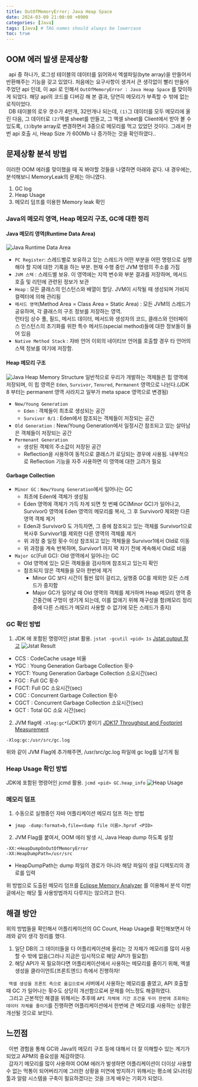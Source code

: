 ```yaml
---
title: OutOfMemoryError; Java Heap Space
date: 2024-03-09 21:00:00 +0900
categories: [Java]
tags: [Java] # TAG names should always be lowercase
toc: true
---
```


## OOM 에러 발생 문제상황
&ensp;api 중 하나가, 로그성 테이블의 데이터를 읽어와서 엑셀파일(byte array)을 만들어서 반환해주는 기능을 갖고 있었다. 처음에는 요구사항이 생겨서 큰 생각없이 빨리 만들어주었던 api 인데, 이 api 로 인해서 `OutOfMemoryError : Java Heap Space` 를 맞이하게 되었다. 해당 api의 코드를 디버깅 해 본 결과, 당연히 메모리가 부족할 수 밖에 없는 로직이었다. <br>
&ensp;DB 테이블의 로우 갯수가 4만개, 32만개나 되는데, `(1)`그 데이터를 모두 메모리에 올린 다음, 그 데이터로 `(2)`엑셀 sheet를 만들고, 그 엑셀 sheet를 Client에서 받아 볼 수 있도록, `(3)`byte array로 변경하면서 3중으로 메모리를 먹고 있었던 것이다. 그래서 한 번 api 호출 시, Heap Size 가 600Mb 나 증가하는 것을 확인하였다..

## 문제상황 분석 방법
 이러한 OOM 에러를 맞이했을 때 꼭 봐야할 것들을 나열하면 아래와 같다. 내 경우에는, 분석해보니 MemoryLeak의 문제는 아니였다.
1. GC log
2. Heap Usage
3. 메모리 덤프를 이용한 Memory leak 확인

### Java의 메모리 영역, Heap 메모리 구조, GC에 대한 정리


#### Java 메모리 영역(Runtime Data Area)
![Java Runtime Data Area](/assets/images/2024-03/java_memory_architecture.png)
- `PC Register`: 스레드별로 보유하고 있는 스레드가 어떤 부분을 어떤 명령으로 실행해야 할 지에 대한 기록을 하는 부분. 현재 수행 중인 JVM 명령의 주소를 가짐
- `JVM 스택` : 스레드별 보유. 이 영역에는 지역 변수와 부분 결과를 저장하며, 메서드 호출 및 리턴에 관련된 정보가 보관
- `Heap` : 모든 클래스의 인스턴스와 배열이 할당. JVM이 시작될 때 생성되며 가비지 컬렉터에 의해 관리됨
- `메서드 영역`(Method Area = Class Area = Static Area) : 모든 JVM의 스레드가 공유하며, 각 클래스의 구조 정보를 저장하는 영역. <br>
런타임 상수 풀, 필드, 메서드 데이터, 메서드와 생성자의 코드, 클래스와 인터페이스 인스턴스의 초기화를 위한 특수 메서드(special method)들에 대한 정보들이 들어 있음
- `Native Method Stack` : 자바 언어 이외의 네이티브 언어를 호출할 경우 타 언어의 스택 정보를 여기에 저장함.

#### Heap 메모리 구조
![Java Heap Memory Structure](/assets/images/2024-03/Heap_memory_structure.png)
일반적으로 우리가 개발하는 객체들은 힙 영역에 저장되며, 이 힙 영역은 `Eden`, `Survivor`, `Tenured`, `Permanent` 영역으로 나뉜다.(JDK 8 부터는 permanent 영역 사라지고 일부가 meta space 영역으로 변경됨)
- `New/Young Generation`
  - `Eden` : 객체들이 최초로 생성되는 공간
  - `Survivor 0/1` : Eden에서 참조되는 객체들이 저장되는 공간
- `Old Generation` : New/Young Generation에서 일정시간 참조되고 있는 살아남은 객체들이 저장되는 공간
- `Permenant Generation`
  - 생성된 객체의 주소값이 저장된 공간
  - Reflection을 사용하여 동적으로 클래스가 로딩되는 경우에 사용됨. 내부적으로 Reflection 기능을 자주 사용하면 이 영역에 대한 고려가 필요

#### Garbage Collection
- `Minor GC` : `New/Young Generation`에서 일어나는 GC
  - 최초에 Eden에 객체가 생성됨
  - Eden 영역에 객체가 가득 차게 되면 첫 번째 GC(Minor GC)가 일어나고, Survivor0 영역에 Eden 영역의 메모리를 복사, 그 후 Survivor0 제외한 다른 영역 객체 제거
  - Eden과 Survivor0 도 가득차면, 그 중에 참조되고 있는 객체를 Survivor1으로 복사후 Survivor1를 제외한 다른 영역의 객체를 제거
  - 위 과정 중 일정 횟수 이상 참조되고 있는 객체들을 Survivor1에서 Old로 이동
  - 위 과정을 계속 반복하며, Survivor1 까지 꽉 차기 전에 계속해서 Old로 비움
- `Major GC`(Full GC): Old 영역에서 일어나는 GC
  - Old 영역에 있는 모든 객체들을 검사하며 참조되고 있는지 확인
  - 참조되지 않은 객체들을 모아 한번에 제거
    - Minor GC 보다 시간이 훨씬 많이 걸리고, 실행중 GC를 제외한 모든 스레드가 중지함
    - Major GC가 일어날 때 Old 영역의 객체를 제거하며 Heap 메모리 영역 중간중간에 구멍이 생기게 되는데, 이를 없애기 위해 재구성을 함(메모리 정리 중에 다른 스레드가 메모리 사용할 수 없기에 모든 스레드가 중지)

### GC 확인 방법
1. JDK 에 포함된 명령어인 jstat 활용. `jstat -gcutil <pid> 1s` [Jstat output 참고](https://til.hashnode.dev/understanding-the-output-of-jstat-command-in-java)
![Jstat Result](/assets/images/2024-03/jstat_result.png)
- CCS : CodeCache usage 비율
- YGC : Young Generation Garbage Collection 횟수
- YGCT: Young Generation Garbage Collection 소요시간(sec)
- FGC : Full GC 횟수
- FGCT: Full GC 소요시간(sec)
- CGC : Concurrent Garbage Collection 횟수
- CGCT : Concurrent Garbage Collection 소요시간(sec)
- GCT : Total GC 소요 시간(sec)

2. JVM flag에 `-Xlog:gc*`(JDK17) 붙이기 [JDK17 Throughput and Footprint Measurement](https://docs.oracle.com/en/java/javase/17/gctuning/garbage-collector-implementation.html#GUID-A24775AB-16A3-4B86-9963-76E5AC398A3E)
```
-Xlog:gc:/usr/src/gc.log
```
위와 같이 JVM Flag에 추가해주면, /usr/src/gc.log 파일에 gc log를 남기게 됨

### Heap Usage 확인 방법
JDK에 포함된 명령어인 jcmd 활용. `jcmd <pid> GC.heap_info`
![Heap Usage](/assets/images/2024-03/heap_usage.png)

### 메모리 덤프
1. 수동으로 실행중인 자바 어플리케이션 메모리 덤프 하는 방법
  - `jmap -dump:format=b,file=<dump file 이름>.hprof <PID>`
2. JVM Flag를 붙여서, OOM 에러 발생 시, Java Heap dump 하도록 설정
```
-XX:+HeapDumpOnOutOfMemoryError
-XX:HeapDumpPath=/usr/src
```
- HeapDumpPath는 dump 파일의 경로가 아니라 해당 파일이 생길 디렉토리의 경로를 입력

위 방법으로 도출된 메모리 덤프를 [Eclipse Memory Analyzer](https://spoqa.github.io/2012/02/06/eclipse-mat.html) 를 이용해서 분석
이번 글에서는 해당 툴 사용방법까지 다루지는 않으려고 한다.

## 해결 방안
위의 방법들을 확인해서 어플리케이션의 GC Count, Heap Usage를 확인해보면서 아래와 같이 생각 정리를 했다.
1. 일단 DB의 그 데이터들을 다 어플리케이션에 올리는 것 자체가 메모리를 많이 사용할 수 밖에 없음(그러나 지금은 임시적으로 해당 API가 필요함) 
2. 해당 API가 꼭 필요하다면 어플리케이션에서 사용하는 메모리를 줄이기 위해, 엑셀 생성을 클라이언트(프론트엔드) 측에서 진행하자!

&ensp;`엑셀 생성을 프론트 측으로 옮김으로써` 서버에서 사용하는 메모리를 줄였고, API 호출할 때 GC 가 일어나는 횟수도 상당히 개선함으로써 문제를 어느정도 해결하였다. <br>
&ensp;그리고 근본적인 해결을 위해서는 추후에 `API 자체에 기간 조건을 두어 한번에 조회하는 데이터 자체를 줄이기`를 진행하면 어플리케이션에서 한번에 큰 메모리를 사용하는 상황은 개선될 것으로 보인다.

## 느낀점
&ensp;이번 경험을 통해 GC와 Java의 메모리 구조 등에 대해서 더 잘 이해할수 있는 계기가 되었고 APM의 중요성을 체감하였다.<br>
&ensp;갑자기 메모리를 많이 사용하여 OOM 에러가 발생하면 어플리케이션이 더이상 사용할 수 없는 먹통이 되어버리기에 그러한 상황을 미연에 방지하기 위해서는 
평소에 모니터링 툴과 알람 시스템을 구축이 필요하겠다는 것을 크게 배우는 기회가 되었다.
